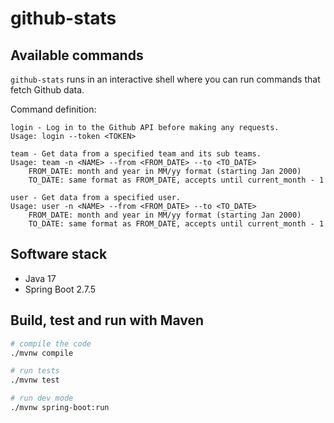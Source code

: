 # github-stats

## Available commands

`github-stats` runs in an interactive shell where you can run commands that fetch Github data.

Command definition:

```
login - Log in to the Github API before making any requests.
Usage: login --token <TOKEN>

team - Get data from a specified team and its sub teams.
Usage: team -n <NAME> --from <FROM_DATE> --to <TO_DATE>
    FROM_DATE: month and year in MM/yy format (starting Jan 2000)
    TO_DATE: same format as FROM_DATE, accepts until current_month - 1 

user - Get data from a specified user.
Usage: user -n <NAME> --from <FROM_DATE> --to <TO_DATE>
    FROM_DATE: month and year in MM/yy format (starting Jan 2000)
    TO_DATE: same format as FROM_DATE, accepts until current_month - 1
```

## Software stack
- Java 17
- Spring Boot 2.7.5

## Build, test and run with Maven

```sh
# compile the code
./mvnw compile

# run tests
./mvnw test

# run dev mode
./mvnw spring-boot:run
```
